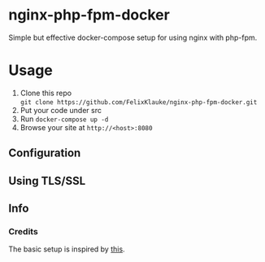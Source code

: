 # nginx-php-fpm-docker

Simple but effective docker-compose setup for using nginx with php-fpm.

# Usage

1. Clone this repo  
`git clone https://github.com/FelixKlauke/nginx-php-fpm-docker.git`
2. Put your code under src
3. Run `docker-compose up -d`
4. Browse your site at `http://<host>:8080`

## Configuration

## Using TLS/SSL

## Info

### Credits

The basic setup is inspired by [this](http://geekyplatypus.com/dockerise-your-php-application-with-nginx-and-php7-fpm/).